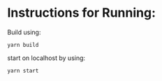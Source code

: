 # Instructions for Running:

Build using: 
```
yarn build
```

start on localhost by using:
```
yarn start
```
